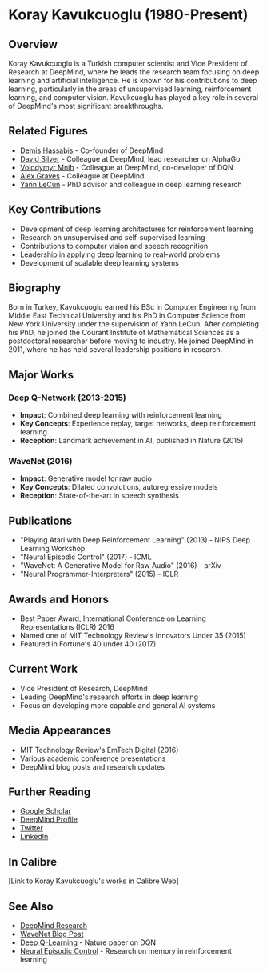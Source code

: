 ﻿# Koray Kavukcuoglu (1980-Present)

## Overview
Koray Kavukcuoglu is a Turkish computer scientist and Vice President of Research at DeepMind, where he leads the research team focusing on deep learning and artificial intelligence. He is known for his contributions to deep learning, particularly in the areas of unsupervised learning, reinforcement learning, and computer vision. Kavukcuoglu has played a key role in several of DeepMind's most significant breakthroughs.

## Related Figures
- [Demis Hassabis](/ai/persons/demis_hassabis.md) - Co-founder of DeepMind
- [David Silver](/ai/persons/david_silver.md) - Colleague at DeepMind, lead researcher on AlphaGo
- [Volodymyr Mnih](/ai/persons/volodymyr_mnih.md) - Colleague at DeepMind, co-developer of DQN
- [Alex Graves](/ai/persons/alex_graves.md) - Colleague at DeepMind
- [Yann LeCun](/ai/persons/yann_lecun.md) - PhD advisor and colleague in deep learning research

## Key Contributions
- Development of deep learning architectures for reinforcement learning
- Research on unsupervised and self-supervised learning
- Contributions to computer vision and speech recognition
- Leadership in applying deep learning to real-world problems
- Development of scalable deep learning systems

## Biography
Born in Turkey, Kavukcuoglu earned his BSc in Computer Engineering from Middle East Technical University and his PhD in Computer Science from New York University under the supervision of Yann LeCun. After completing his PhD, he joined the Courant Institute of Mathematical Sciences as a postdoctoral researcher before moving to industry. He joined DeepMind in 2011, where he has held several leadership positions in research.

## Major Works
### Deep Q-Network (2013-2015)
- **Impact**: Combined deep learning with reinforcement learning
- **Key Concepts**: Experience replay, target networks, deep reinforcement learning
- **Reception**: Landmark achievement in AI, published in Nature (2015)

### WaveNet (2016)
- **Impact**: Generative model for raw audio
- **Key Concepts**: Dilated convolutions, autoregressive models
- **Reception**: State-of-the-art in speech synthesis

## Publications
- "Playing Atari with Deep Reinforcement Learning" (2013) - NIPS Deep Learning Workshop
- "Neural Episodic Control" (2017) - ICML
- "WaveNet: A Generative Model for Raw Audio" (2016) - arXiv
- "Neural Programmer-Interpreters" (2015) - ICLR

## Awards and Honors
- Best Paper Award, International Conference on Learning Representations (ICLR) 2016
- Named one of MIT Technology Review's Innovators Under 35 (2015)
- Featured in Fortune's 40 under 40 (2017)

## Current Work
- Vice President of Research, DeepMind
- Leading DeepMind's research efforts in deep learning
- Focus on developing more capable and general AI systems

## Media Appearances
- MIT Technology Review's EmTech Digital (2016)
- Various academic conference presentations
- DeepMind blog posts and research updates

## Further Reading
- [Google Scholar](https://scholar.google.com/citations?user=wlYGYYcAAAAJ)
- [DeepMind Profile](https://www.deepmind.com/our-people/koray-kavukcuoglu)
- [Twitter](https://twitter.com/koraykavukcuoglu)
- [LinkedIn](https://www.linkedin.com/in/koray-kavukcuoglu-0b9b1b1/)

## In Calibre
[Link to Koray Kavukcuoglu's works in Calibre Web]

## See Also
- [DeepMind Research](https://deepmind.com/research/)
- [WaveNet Blog Post](https://deepmind.com/blog/article/wavenet-generative-model-raw-audio)
- [Deep Q-Learning](https://www.nature.com/articles/nature14236) - Nature paper on DQN
- [Neural Episodic Control](https://arxiv.org/abs/1703.01988) - Research on memory in reinforcement learning

